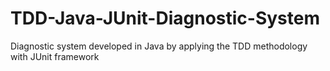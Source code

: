 # TDD-Java-JUnit-Diagnostic-System
Diagnostic system developed in Java by applying the TDD methodology with JUnit framework
